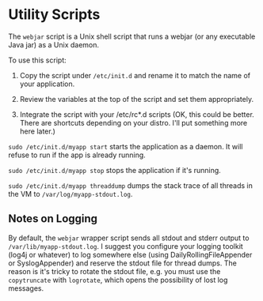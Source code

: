 # Utility Scripts

The `webjar` script is a Unix shell script that runs a webjar (or any
executable Java jar) as a Unix daemon. 

To use this script:

1. Copy the script under `/etc/init.d` and rename it to match the name
of your application.

2. Review the variables at the top of the script and set them
appropriately.

3. Integrate the script with your /etc/rc*.d scripts (OK, this could be
better. There are shortcuts depending on your distro. I'll put something
more here later.)

`sudo /etc/init.d/myapp start` starts the application as a daemon. It
will refuse to run if the app is already running.

`sudo /etc/init.d/myapp stop` stops the application if it's running.

`sudo /etc/init.d/myapp threaddump` dumps the stack trace of all threads
in the VM to `/var/log/myapp-stdout.log`.

## Notes on Logging

By default, the `webjar` wrapper script sends all stdout and stderr
output to `/var/lib/myapp-stdout.log`. I suggest you configure your
logging toolkit (log4j or whatever) to log somewhere else (using
DailyRollingFileAppender or SyslogAppender) and reserve the stdout file
for thread dumps. The reason is it's tricky to rotate the stdout file,
e.g. you must use the `copytruncate` with `logrotate`, which opens the
possibility of lost log messages.

